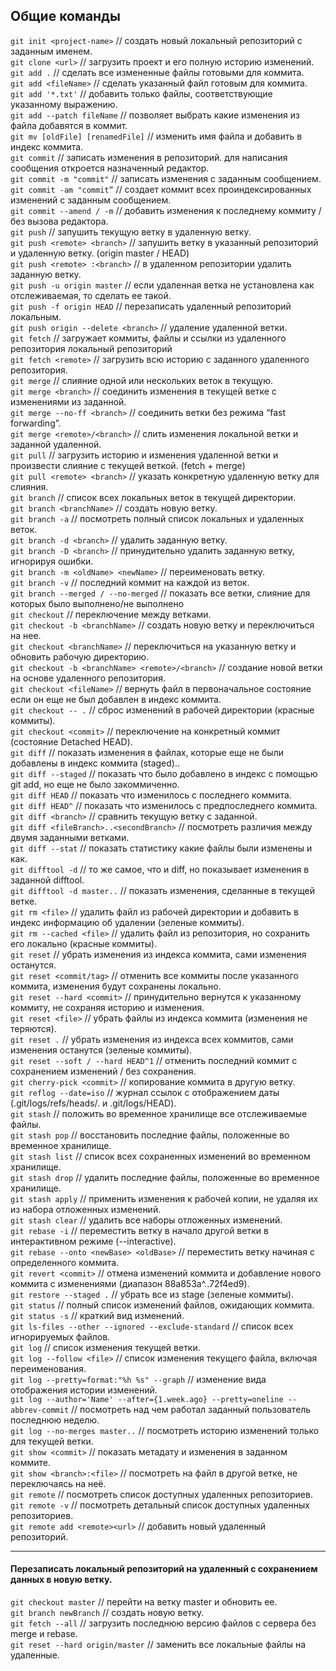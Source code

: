 ## Общие команды

`git init <project-name>` // создать новый локальный репозиторий с заданным именем.<br>
`git clone <url>` // загрузить проект и его полную историю изменений.<br>
`git add .` // сделать все измененные файлы готовыми для коммита.<br>
`git add <fileName>` // сделать указанный файл готовым для коммита.<br>
`git add '*.txt'` // добавить только файлы, соответствующие указанному выражению.<br>
`git add --patch fileName` // позволяет выбрать какие изменения из файла добавятся в коммит.<br>
`git mv [oldFile] [renamedFile]` // изменить имя файла и добавить в индекс коммита.<br>
`git commit` // записать изменения в репозиторий. для написания сообщения откроется назначенный редактор.<br>
`git commit -m "commit"` // записать изменения с заданным сообщением.<br>
`git commit -am "commit”` // создает коммит всех проиндексированных изменений с заданным сообщением.<br>
`git commit --amend / -m` // добавить изменения к последнему коммиту / без вызова редактора.<br>
`git push` // запушить текущую ветку в удаленную ветку.<br>
`git push <remote> <branch>` // запушить ветку в указанный репозиторий и удаленную ветку. (origin master / HEAD)<br>
`git push <remote> :<branch>` // в удаленном репозитории удалить заданную ветку.<br>
`git push -u origin master` // если удаленная ветка не установлена как отслеживаемая, то сделать ее такой.<br>
`git push -f origin HEAD` // перезаписать удаленный репозиторий локальным.<br>
`git push origin --delete <branch>` // удаление удаленной ветки.<br>
`git fetch` // загружает коммиты, файлы и ссылки из удаленного репозитория локальный репозиторий<br>
`git fetch <remote>` // загрузить всю историю с заданного удаленного репозитория.<br>
`git merge` // слияние одной или нескольких веток в текущую.<br>
`git merge <branch>` // соединить изменения в текущей ветке с изменениями из заданной.<br>
`git merge --no-ff <branch>` // соединить ветки без режима “fast forwarding”.<br>
`git merge <remote>/<branch>` // слить изменения локальной ветки и заданной удаленной.<br>
`git pull` // загрузить историю и изменения удаленной ветки и произвести слияние с текущей веткой. (fetch + merge)<br>
`git pull <remote> <branch>` // указать конкретную удаленную ветку для слияния.<br>
`git branch` // список всех локальных веток в текущей директории.<br>
`git branch <branchName>` // создать новую ветку.<br>
`git branch -a` // посмотреть полный список локальных и удаленных веток.<br>
`git branch -d <branch>` // удалить заданную ветку.<br>
`git branch -D <branch>` // принудительно удалить заданную ветку, игнорируя ошибки.<br>
`git branch -m <oldName> <newName>` // переименовать ветку.<br>
`git branch -v` // последний коммит на каждой из веток.<br>
`git branch --merged / --no-merged` // показать все ветки, слияние для которых было выполнено/не выполнено <br>
`git checkout` // переключение между ветками.<br>
`git checkout -b <branchName>` // создать новую ветку и переключиться на нее.<br>
`git checkout <branchName>` // переключиться на указанную ветку и обновить рабочую директорию.<br>
`git checkout -b <branchName> <remote>/<branch>` // создание новой ветки на основе удаленного репозитория.<br>
`git checkout <fileName>` // вернуть файл в первоначальное состояние если он еще не был добавлен в индекс коммита.<br>
`git checkout -- .` // сброс изменений в рабочей директории (красные коммиты).<br>
`git checkout <commit>` // переключение на конкретный коммит (состояние Detached HEAD).<br>
`git diff` // показать изменения в файлах, которые еще не были добавлены в индекс коммита (staged)..<br>
`git diff --staged` // показать что было добавлено в индекс с помощью git add, но еще не было закоммиченно.<br>
`git diff HEAD` // показать что изменилось с последнего коммита.<br>
`git diff HEAD^` // показать что изменилось с предпоследнего коммита.<br>
`git diff <branch>` // сравнить текущую ветку с заданной.<br>
`git diff <fileBranch>..<secondBranch>` // посмотреть различия между двумя заданными ветками.<br>
`git diff --stat` // показать статистику какие файлы были изменены и как.<br>
`git difftool -d` // то же самое, что и diff, но показывает изменения в заданной difftool.<br>
`git difftool -d master..` // показать изменения, сделанные в текущей ветке.<br>
`git rm <file>` // удалить файл из рабочей директории и добавить в индекс информацию об удалении (зеленые коммиты).<br>
`git rm --cached <file>` // удалить файл из репозитория, но сохранить его локально (красные коммиты).<br>
`git reset` // убрать изменения из индекса коммита, сами изменения останутся.<br>
`git reset <commit/tag>` // отменить все коммиты после указанного коммита, изменения будут сохранены локально.<br>
`git reset --hard <commit>` // принудительно вернутся к указанному коммиту, не сохраняя историю и изменения.<br>
`git reset <file>` // убрать файлы из индекса коммита (изменения не теряются).<br>
`git reset .` //  убрать изменения из индекса всех коммитов, сами изменения останутся (зеленые коммиты).<br>
`git reset --soft / --hard HEAD^1` // отменить последний коммит с сохранением изменений / без сохранения.<br>
`git cherry-pick <commit>` // копирование коммита в другую ветку.<br>
`git reflog --date=iso` // журнал ссылок с отображением даты (.git/logs/refs/heads/. и .git/logs/HEAD).<br>
`git stash` // положить во временное хранилище все отслеживаемые файлы.<br>
`git stash pop` // восстановить последние файлы, положенные во временное хранилище.<br>
`git stash list` // список всех сохраненных изменений во временном хранилище.<br>
`git stash drop` // удалить последние файлы, положенные во временное хранилище.<br>
`git stash apply` // применить изменения к рабочей копии, не удаляя их из набора отложенных изменений.<br>
`git stash clear` // удалить все наборы отложенных изменений.<br>
`git rebase -i` // переместить ветку в начало другой ветки в интерактивном режиме (--interactive).<br>
`git rebase --onto <newBase> <oldBase>` // переместить ветку начиная с определенного коммита.<br>
`git revert <commit>` // отмена изменений коммита и добавление нового коммита с изменениями (диапазон 88a853a^..72f4ed9).<br>
`git restore --staged .` // убрать все из stage (зеленые коммиты).<br>
`git status` // полный список изменений файлов, ожидающих коммита.<br>
`git status -s` // краткий вид изменений.<br>
`git ls-files --other --ignored --exclude-standard` // список всех игнорируемых файлов.<br>
`git log` // список изменения текущей ветки.<br>
`git log --follow <file>` // список изменения текущего файла, включая переименования.<br>
`git log --pretty=format:"%h %s" --graph` // изменение вида отображения истории изменений.<br>
`git log --author='Name' --after={1.week.ago} --pretty=oneline --abbrev-commit` // посмотреть над чем работал заданный пользователь последнюю неделю.<br>
`git log --no-merges master..` // посмотреть историю изменений только для текущей ветки.<br>
`git show <commit>` // показать метадату и изменения в заданном коммите.<br>
`git show <branch>:<file>` // посмотреть на файл в другой ветке, не переключаясь на неё.<br>
`git remote` // посмотреть список доступных удаленных репозиториев.<br>
`git remote -v` // посмотреть детальный список доступных удаленных репозиториев.<br>
`git remote add <remote><url>` // добавить новый удаленный репозиторий.<br>

---

#### Перезаписать локальный репозиторий на удаленный с сохранением данных в новую ветку.<br>
`git checkout master` // перейти на ветку master и обновить ее.<br>
`git branch newBranch` // создать новую ветку.<br>
`git fetch --all` // загрузить последнюю версию файлов с сервера без merge и rebase.<br>
`git reset --hard origin/master` // заменить все локальные файлы на удаленные.<br>
